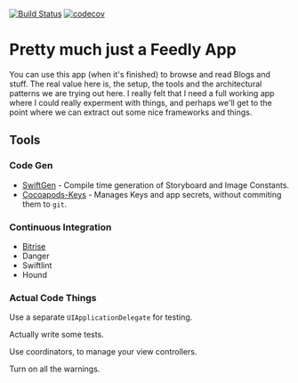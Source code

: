 [![Build Status](https://www.bitrise.io/app/e1499563e5fd3274.svg?token=CM9pQl0-pkc7GPfEKd8LfA&branch=master)](https://www.bitrise.io/app/e1499563e5fd3274)
[![codecov](https://codecov.io/gh/regnerjr/AnotherFeedlyApp/branch/master/graph/badge.svg)](https://codecov.io/gh/regnerjr/AnotherFeedlyApp)
# Pretty much just a Feedly App

You can use this app (when it's finished) to browse and read Blogs and stuff.
The real value here is, the setup, the tools and the architectural patterns we are trying out here. I really felt that I need a full working app where I could really experment with things, and perhaps we'll get to the point where we can extract out some nice frameworks and things.

## Tools

### Code Gen
* [SwiftGen](https://github.com/AliSoftware/SwiftGen) - Compile time generation of Storyboard and Image Constants.
* [Cocoapods-Keys](https://github.com/orta/cocoapods-keys) - Manages Keys and app secrets, without commiting them to `git`.

### Continuous Integration
* [Bitrise](http://bitrise.io)
* Danger
* Swiftlint
* Hound

### Actual Code Things

Use a separate `UIApplicationDelegate` for testing.

Actually write some tests.

Use coordinators, to manage your view controllers.

Turn on all the warnings.


